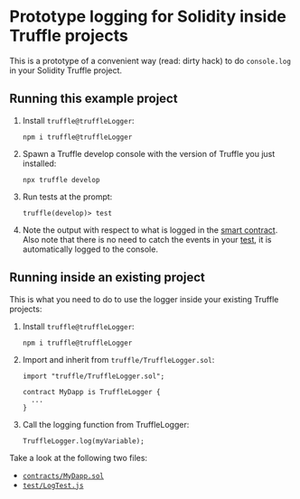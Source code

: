 # Prototype logging for Solidity inside Truffle projects

This is a prototype of a convenient way (read: dirty hack) to do `console.log` in your Solidity Truffle project.

## Running this example project

1. Install `truffle@truffleLogger`:

    ```shell
    npm i truffle@truffleLogger
    ```

2. Spawn a Truffle develop console with the version of Truffle you just installed:

    ```shell
    npx truffle develop
    ```

3. Run tests at the prompt:

    ```
    truffle(develop)> test
    ```

4. Note the output with respect to what is logged in the [smart contract](./contracts/MyDapp.sol). Also note that there is no need to catch the events in your [test](./test/LogTest.js), it is automatically logged to the console.


## Running inside an existing project

This is what you need to do to use the logger inside your existing Truffle projects:

1. Install `truffle@truffleLogger`:

    ```shell
    npm i truffle@truffleLogger
    ```

2. Import and inherit from `truffle/TruffleLogger.sol`:

    ```solidity
    import "truffle/TruffleLogger.sol";

    contract MyDapp is TruffleLogger {
      ...
    }
    ```

3. Call the logging function from TruffleLogger:

    ```solidity
    TruffleLogger.log(myVariable);
    ```

Take a look at the following two files:

- [`contracts/MyDapp.sol`](./contracts/MyDapp.sol)
- [`test/LogTest.js`](./test/LogTest.js)
